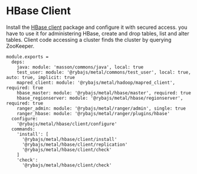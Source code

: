 
# HBase Client

Install the [HBase client](https://hbase.apache.org/apidocs/org/apache/hadoop/hbase/client/package-summary.html) package and configure it with secured access.
you have to use it for administering HBase, create and drop tables, list and alter tables.
Client code accessing a cluster finds the cluster by querying ZooKeeper.

    module.exports =
      deps:
        java: module: 'masson/commons/java', local: true
        test_user: module: '@rybajs/metal/commons/test_user', local: true, auto: true, implicit: true
        mapred_client: module: '@rybajs/metal/hadoop/mapred_client', required: true
        hbase_master: module: '@rybajs/metal/hbase/master', required: true
        hbase_regionserver: module: '@rybajs/metal/hbase/regionserver', required: true
        ranger_admin: module: '@rybajs/metal/ranger/admin', single: true
        ranger_hbase: module: '@rybajs/metal/ranger/plugins/hbase'
      configure:
        '@rybajs/metal/hbase/client/configure'
      commands:
        'install': [
          '@rybajs/metal/hbase/client/install'
          '@rybajs/metal/hbase/client/replication'
          '@rybajs/metal/hbase/client/check'
        ]
        'check':
          '@rybajs/metal/hbase/client/check'
